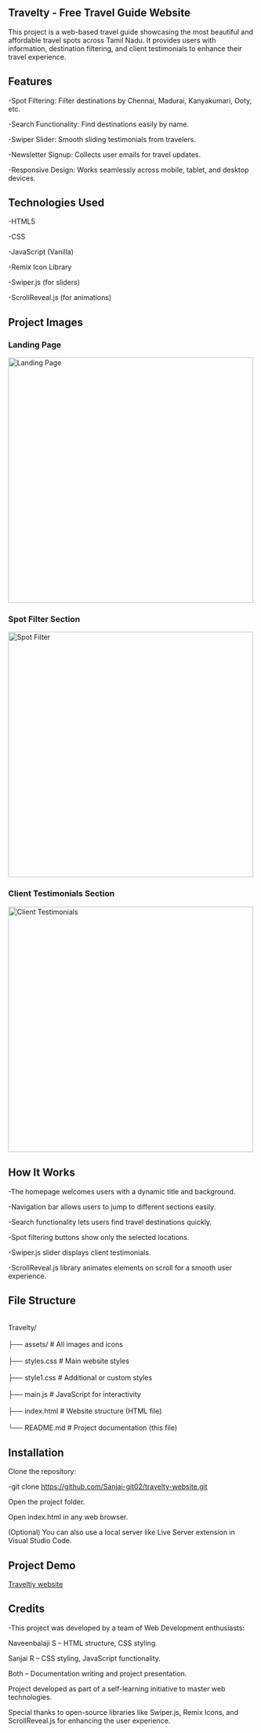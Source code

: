 ## Travelty - Free Travel Guide Website
This project is a web-based travel guide showcasing the most beautiful and affordable travel spots across Tamil Nadu. It provides users with information, destination filtering, and client testimonials to enhance their travel experience.

## Features
-Spot Filtering: Filter destinations by Chennai, Madurai, Kanyakumari, Ooty, etc.

-Search Functionality: Find destinations easily by name.

-Swiper Slider: Smooth sliding testimonials from travelers.

-Newsletter Signup: Collects user emails for travel updates.

-Responsive Design: Works seamlessly across mobile, tablet, and desktop devices.

## Technologies Used
-HTML5

-CSS

-JavaScript (Vanilla)

-Remix Icon Library

-Swiper.js (for sliders)

-ScrollReveal.js (for animations)

## Project Images
<h3>Landing Page</h3> <img src="assets/landing_page.png" alt="Landing Page" width="500"/> <h3>Spot Filter Section</h3> <img src="assets/spot_filter.png" alt="Spot Filter" width="500"/> <h3>Client Testimonials Section</h3> <img src="assets/testimonials.png" alt="Client Testimonials" width="500"/>

## How It Works
-The homepage welcomes users with a dynamic title and background.

-Navigation bar allows users to jump to different sections easily.

-Search functionality lets users find travel destinations quickly.

-Spot filtering buttons show only the selected locations.

-Swiper.js slider displays client testimonials.

-ScrollReveal.js library animates elements on scroll for a smooth user experience.

## File Structure
<br>Travelty/</br>
<br>├── assets/ # All images and icons</br>
<br>├── styles.css # Main website styles</br>
<br>├── style1.css # Additional or custom styles</br>
<br>├── main.js # JavaScript for interactivity</br>
<br>├── index.html # Website structure (HTML file)</br>
<br>└── README.md # Project documentation (this file)</br>

## Installation
Clone the repository:

-git clone https://github.com/Sanjai-git02/travelty-website.git

Open the project folder.

Open index.html in any web browser.

(Optional) You can also use a local server like Live Server extension in Visual Studio Code.

## Project Demo

[Traveltiy website](https://delicate-flan-8e180b.netlify.app/#)

## Credits
-This project was developed by a team of Web Development enthusiasts:

Naveenbalaji S – HTML structure, CSS styling.

Sanjai R – CSS styling, JavaScript functionality.

Both – Documentation writing and project presentation.

Project developed as part of a self-learning initiative to master web technologies.

Special thanks to open-source libraries like Swiper.js, Remix Icons, and ScrollReveal.js for enhancing the user experience.
